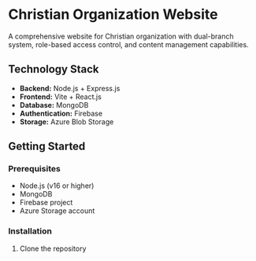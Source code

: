 # Christian Organization Website

A comprehensive website for Christian organization with dual-branch system, role-based access control, and content management capabilities.

## Technology Stack

- **Backend:** Node.js + Express.js
- **Frontend:** Vite + React.js
- **Database:** MongoDB
- **Authentication:** Firebase
- **Storage:** Azure Blob Storage

## Getting Started

### Prerequisites
- Node.js (v16 or higher)
- MongoDB
- Firebase project
- Azure Storage account

### Installation

1. Clone the repository
